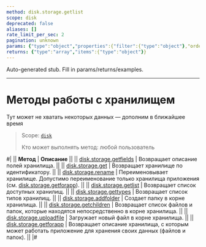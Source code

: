 ```yaml
---
method: disk.storage.getlist
scope: disk
deprecated: false
aliases: []
rate_limit_per_sec: 2
pagination: unknown
params: {"type":"object","properties":{"filter":{"type":"object"},"order":{"type":"object"},"select":{"type":"array","items":{"type":"string"}},"start":{"type":["integer","string"]}}}
returns: {"type":"array","items":{"type":"object"}}
---
```


Auto-generated stub. Fill in params/returns/examples.

---

# Методы работы с хранилищем



Тут может не хватать некоторых данных — дополним в ближайшее время



> Scope: [`disk`](../../scopes/permissions.md)
>
> Кто может выполнять метод: любой пользователь

#|
|| **Метод** | **Описание** ||
|| [disk.storage.getfields](./disk-storage-get-fields.md) | Возвращает описание полей хранилища. ||
|| [disk.storage.get](./disk-storage-get.md) | Возвращает хранилище по идентификатору. ||
|| [disk.storage.rename](./disk-storage-rename.md) | Переименовывает хранилище. Допустимо переименование только хранилища приложения (см. [disk.storage.getforapp](./disk-storage-get-for-app.md)). ||
|| [disk.storage.getlist](./disk-storage-get-list.md) | Возвращает список доступных хранилищ. ||
|| [disk.storage.gettypes](./disk-storage-get-types.md) | Возвращает список типов хранилищ. ||
|| [disk.storage.addfolder](./disk-storage-add-folder.md) | Создает папку в корне хранилища. ||
|| [disk.storage.getchildren](./disk-storage-get-children.md) | Возвращает список файлов и папок, которые находятся непосредственно в корне хранилища. ||
|| [disk.storage.uploadfile](./disk-storage-upload-file.md) | Загружает новый файл в корне хранилища. ||
|| [disk.storage.getforapp](./disk-storage-get-for-app.md) | Возвращает описание хранилища, с которым может работать приложение для хранения своих данных (файлов и папок). ||
|#
